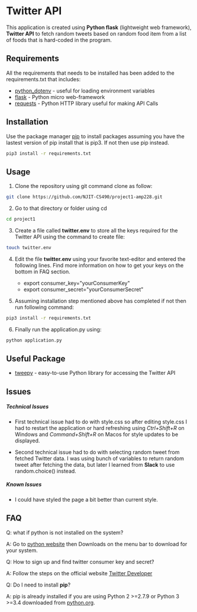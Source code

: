 # Twitter API 

This application is created using **Python flask** (lightweight web framework), **Twitter API** to fetch random tweets based on random food item from a list of foods that is hard-coded in the program. 

## Requirements 

All the requirements that needs to be installed has been added to the requirements.txt that includes:
* [python_dotenv](https://pypi.org/project/python-dotenv/) - useful for loading environment variables
* [flask](https://flask.palletsprojects.com/en/1.1.x/) - Python micro web-framework
* [requests](https://requests.readthedocs.io/en/master/) - Python HTTP library useful for making API Calls 

## Installation

Use the package manager [pip](https://pip.pypa.io/en/stable/) to install packages assuming
you have the lastest version of pip install that is pip3. If not then use pip instead.

```bash
pip3 install -r requirements.txt
```

## Usage 

1. Clone the repository using git command clone as follow:

```bash    
git clone https://github.com/NJIT-CS490/project1-amp228.git
```

2. Go to that directory or folder using cd

```bash   
cd project1
```

3. Create a file called **twitter.env** to store all the keys required for the Twitter API
using the command to create file:

```bash
touch twitter.env
```

4. Edit the file **twitter.env** using your favorite text-editor and entered the following lines.
Find more information on how to get your keys on the bottom in FAQ section.
    - export consumer_key="yourConsumerKey"
    - export consumer_secret="yourConsumerSecret"

5. Assuming installation step mentioned above has completed if not then run following command:

```bash
pip3 install -r requirements.txt
```

6. Finally run the application.py using:

```bash
python application.py
```

## Useful Package

* [tweepy](http://docs.tweepy.org/en/latest/getting_started.html) -
easy-to-use Python library for accessing the Twitter API

## Issues

##### Technical Issues
* First technical issue had to do with style.css so after editing style.css I had to restart
the application or hard refreshing using
*Ctrl+Shift+R* on Windows and *Command+Shift+R* on Macos for style updates to be displayed.

* Second technical issue had to do with selecting random tweet from fetched Twitter data. 
I was using bunch of variables to return random tweet after fetching the data, but later I learned from **Slack** 
to use random.choice() instead.

##### Known Issues
* I could have styled the page a bit better than current style.

FAQ
---

Q: what if python is not installed on the system?

A: Go to [python website](https://www.python.org/) then Downloads on the menu bar to download for your system.

Q: How to sign up and find twitter consumer key and secret?

A: Follow the steps on the official website [Twitter Developer](https://developer.twitter.com/en/docs/getting-started)

Q: Do I need to install **pip**?

A: pip is already installed if you are using Python 2 >=2.7.9 or Python 3 >=3.4 downloaded from [python.org](https://www.python.org/). 